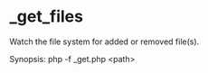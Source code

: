 # _get_files
Watch the file system for added or removed file(s).

Synopsis: php -f _get.php \<path\>
